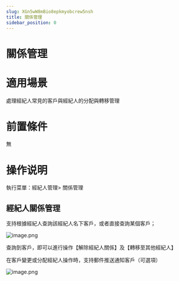 ```yaml
---
slug: XGn5wW8mBio8epkmyobcrew5nsh
title: 關係管理
sidebar_position: 0
---
```



# 關係管理


# 適用場景


處理經紀人常見的客戶與經紀人的分配與轉移管理


# 前置條件


無


# 操作说明


執行菜單：經紀人管理> 關係管理


## 經紀人關係管理


支持根據經紀人查詢該經紀人名下客戶，或者直接查詢某個客戶；


![image.png](/assets/8174482c5cfab39227886676543e718c.png)


查詢到客戶，即可以進行操作【解除經紀人關係】及【轉移至其他經紀人】


在客戶變更或分配經紀人操作時，支持郵件推送通知客戶（可選項）


![image.png](/assets/7c0fa7952fbad12bd1f2420989d693c2.png)

